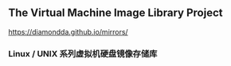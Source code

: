 ## The Virtual Machine Image Library Project
https://diamondda.github.io/mirrors/
### Linux / UNIX 系列虚拟机硬盘镜像存储库
